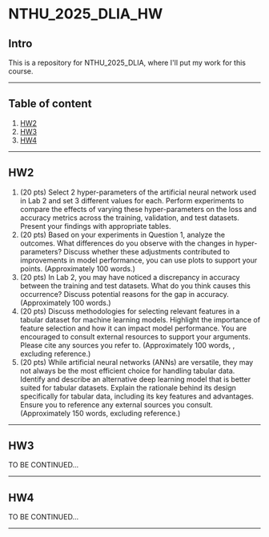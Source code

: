 # NTHU_2025_DLIA_HW

## **Intro**
This is a repository for NTHU_2025_DLIA, where I'll put my work for this course.

---

## **Table of content**
1. [HW2](#HW2)  
2. [HW3](#HW3)  
3. [HW4](#HW4)   

---

## **HW2**
1. (20 pts) Select 2 hyper-parameters of the artificial neural network used in Lab 2 and set
3 different values for each. Perform experiments to compare the effects of varying these
hyper-parameters on the loss and accuracy metrics across the training, validation, and test
datasets. Present your findings with appropriate tables.
2. (20 pts) Based on your experiments in Question 1, analyze the outcomes. What
differences do you observe with the changes in hyper-parameters? Discuss whether these
adjustments contributed to improvements in model performance, you can use plots to
support your points. (Approximately 100 words.)
3. (20 pts) In Lab 2, you may have noticed a discrepancy in accuracy between the training
and test datasets. What do you think causes this occurrence? Discuss potential reasons for
the gap in accuracy. (Approximately 100 words.)
4. (20 pts) Discuss methodologies for selecting relevant features in a tabular dataset for
machine learning models. Highlight the importance of feature selection and how it can
impact model performance. You are encouraged to consult external resources to support
your arguments. Please cite any sources you refer to. (Approximately 100 words, ,
excluding reference.)
5. (20 pts) While artificial neural networks (ANNs) are versatile, they may not always be
the most efficient choice for handling tabular data. Identify and describe an alternative
deep learning model that is better suited for tabular datasets. Explain the rationale behind
its design specifically for tabular data, including its key features and advantages. Ensure
you to reference any external sources you consult. (Approximately 150 words, excluding
reference.)

---

## **HW3**
TO BE CONTINUED...

---

## **HW4**
TO BE CONTINUED...

---


